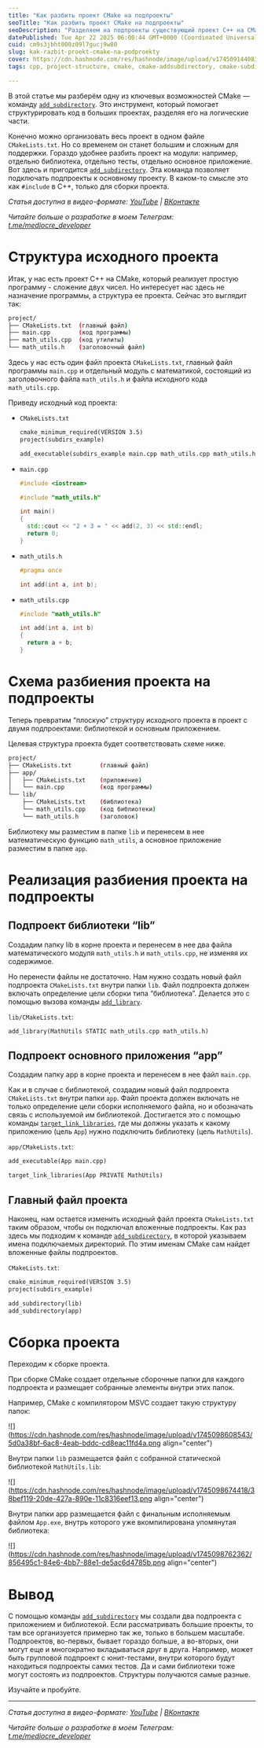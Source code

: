 ```yaml
---
title: "Как разбить проект CMake на подпроекты"
seoTitle: "Как разбить проект CMake на подпроекты"
seoDescription: "Разделяем на подпроекты существующий проект C++ на CMake"
datePublished: Tue Apr 22 2025 06:00:44 GMT+0000 (Coordinated Universal Time)
cuid: cm9s3jbht000z09l7gucj9w80
slug: kak-razbit-proekt-cmake-na-podproekty
cover: https://cdn.hashnode.com/res/hashnode/image/upload/v1745091440837/6480f48c-9a38-4974-9aca-96498c05b449.png
tags: cpp, project-structure, cmake, cmake-addsubdirectory, cmake-subdirectories, cmake-podproekty, cmake-biblioteka, cmake-library

---
```


В этой статье мы разберём одну из ключевых возможностей CMake — команду [`add_subdirectory`](https://cmake.org/cmake/help/latest/command/add_subdirectory.html). Это инструмент, который помогает структурировать код в больших проектах, разделяя его на логические части.

Конечно можно организовать весь проект в одном файле `CMakeLists.txt`. Но со временем он станет большим и сложным для поддержки. Гораздо удобнее разбить проект на модули: например, отдельно библиотека, отдельно тесты, отдельно основное приложение. Вот здесь и пригодится [`add_subdirectory`](https://cmake.org/cmake/help/latest/command/add_subdirectory.html). Эта команда позволяет подключать подпроекты к основному проекту. В каком-то смысле это как `#include` в C++, только для сборки проекта.

*Статья доступна в видео-формате:* [*YouTube*](https://youtu.be/icdzH7QqQW0) *|* [*ВКонтакте*](https://vk.com/video-228420545_456239024)

*Читайте больше о разработке в моем Телеграм:* [*t.me/mediocre\_developer*](https://t.me/mediocre_developer)

# Структура исходного проекта

Итак, у нас есть проект C++ на CMake, который реализует простую программу - сложение двух чисел. Но интересует нас здесь не назначение программы, а структура ее проекта. Сейчас это выглядит так:

```bash
project/  
├── CMakeLists.txt  (главный файл)  
├── main.cpp        (код программы)  
├── math_utils.cpp  (код утилиты)  
└── math_utils.h    (заголовочный файл)
```

Здесь у нас есть один файл проекта `CMakeLists.txt`, главный файл программы `main.cpp` и отдельный модуль с математикой, состоящий из заголовочного файла `math_utils.h` и файла исходного кода `math_utils.cpp`.

Приведу исходный код проекта:

* `CMakeLists.txt`
    
    ```makefile
    cmake_minimum_required(VERSION 3.5)
    project(subdirs_example)
    
    add_executable(subdirs_example main.cpp math_utils.cpp math_utils.h)
    ```
    
* `main.cpp`
    
    ```cpp
    #include <iostream>
    
    #include "math_utils.h"
    
    int main() 
    {
      std::cout << "2 + 3 = " << add(2, 3) << std::endl;
      return 0;
    }
    ```
    
* `math_utils.h`
    
    ```cpp
    #pragma once
    
    int add(int a, int b);
    ```
    
* `math_utils.cpp`
    
    ```cpp
    #include "math_utils.h"
    
    int add(int a, int b)
    {
      return a + b;
    }
    ```
    

# Схема разбиения проекта на подпроекты

Теперь превратим “плоскую” структуру исходного проекта в проект с двумя подпроектами: библиотекой и основным приложением.

Целевая структура проекта будет соответствовать схеме ниже.

```bash
project/  
├── CMakeLists.txt        (главный файл)  
├── app/  
│   ├── CMakeLists.txt    (приложение)  
│   └── main.cpp          (код программы)  
└── lib/  
    ├── CMakeLists.txt    (библиотека)  
    └── math_utils.cpp    (код библиотеки)  
    └── math_utils.h      (заголовок)
```

Библиотеку мы разместим в папке `lib` и перенесем в нее математическую функцию `math_utils`, а основное приложение разместим в папке `app`.

# Реализация разбиения проекта на подпроекты

## Подпроект библиотеки “lib”

Создадим папку lib в корне проекта и перенесем в нее два файла математического модуля `math_utils.h` и `math_utils.cpp`, не изменяя их содержимое.

Но перенести файлы не достаточно. Нам нужно создать новый файл подпроекта `CMakeLists.txt` внутри папки `lib`. Файл подпроекта должен включать определение цели сборки типа “библиотека”. Делается это с помощью вызова команды [`add_library`](https://cmake.org/cmake/help/latest/command/add_library.html).

`lib/CMakeLists.txt`:

```makefile
add_library(MathUtils STATIC math_utils.cpp math_utils.h)
```

## Подпроект основного приложения “app”

Создадим папку app в корне проекта и перенесем в нее файл `main.cpp`.

Как и в случае с библиотекой, создадим новый файл подпроекта `CMakeLists.txt` внутри папки `app`. Файл проекта должен включать не только определение цели сборки исполняемого файла, но и обозначать связь с используемой им библиотекой. Достигается это с помощью команды [`target_link_libraries`](https://cmake.org/cmake/help/latest/command/target_link_libraries.html), где мы должны указать к какому приложению (цель `App`) нужно подключить библиотеку (цель `MathUtils`).

`app/CMakeLists.txt`:

```makefile
add_executable(App main.cpp)

target_link_libraries(App PRIVATE MathUtils)
```

## Главный файл проекта

Наконец, нам остается изменить исходный файл проекта `CMakeLists.txt` таким образом, чтобы он подключал вложенные подпроекты. Как раз здесь мы подходим к команде [`add_subdirectory`](https://cmake.org/cmake/help/latest/command/add_subdirectory.html), в которой указываем имена подключаемых директорий. По этим именам CMake сам найдет вложенные файлы подпроектов.

`CMakeLists.txt`:

```makefile
cmake_minimum_required(VERSION 3.5)
project(subdirs_example)

add_subdirectory(lib)
add_subdirectory(app)
```

# Сборка проекта

Переходим к сборке проекта.

При сборке CMake создает отдельные сборочные папки для каждого подпроекта и размещает собранные элементы внутри этих папок.

Например, CMake с компилятором MSVC создает такую структуру папок:

![](https://cdn.hashnode.com/res/hashnode/image/upload/v1745098608543/5d0a38bf-6ac8-4eab-bddc-cd8eac11fd4a.png align="center")

Внутри папки `lib` размещается файл с собранной статической библиотекой `MathUtils.lib`:

![](https://cdn.hashnode.com/res/hashnode/image/upload/v1745098674418/38bef119-20de-427a-890e-11c8316eef13.png align="center")

Внутри папки app размещается файл с финальным исполняемым файлом `App.exe`, внутрь которого уже вкомпилирована упомянутая библиотека:

![](https://cdn.hashnode.com/res/hashnode/image/upload/v1745098762362/856495c1-84e6-4bb7-88e1-de5ac6d4785b.png align="center")

# Вывод

С помощью команды [`add_subdirectory`](https://cmake.org/cmake/help/latest/command/add_subdirectory.html) мы создали два подпроекта с приложением и библиотекой. Если рассматривать большие проекты, то там все организуется примерно так же, только в большем масштабе. Подпроектов, во-первых, бывает гораздо больше, а во-вторых, они могут еще и многократно вкладываться друг в друга. Например, может быть групповой подпроект с юнит-тестами, внутри которого будут находиться подпроекты самих тестов. Да и сами библиотеки тоже могут состоять из подпроектов. Структуры получаются самые разные.

Изучайте и пробуйте.

---

*Статья доступна в видео-формате:* [*YouTube*](https://youtu.be/icdzH7QqQW0) *|* [*ВКонтакте*](https://vk.com/video-228420545_456239024)

*Читайте больше о разработке в моем Телеграм:* [*t.me/mediocre\_developer*](https://t.me/mediocre_developer)